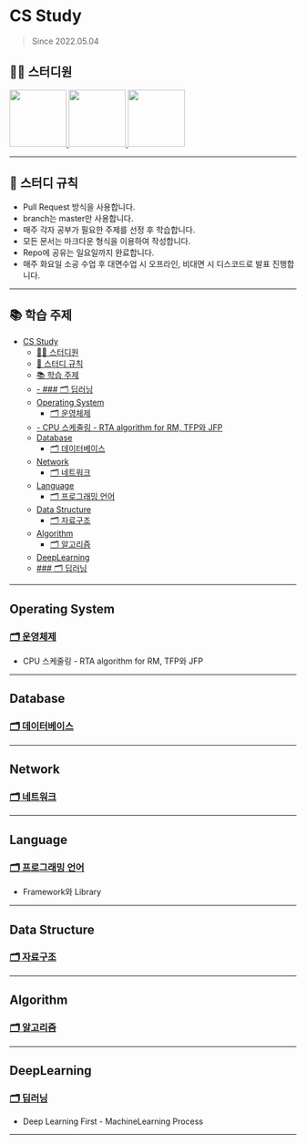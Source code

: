 # CS Study
> Since 2022.05.04

## 👨‍💻  스터디원
<p>
<a href="https://github.com/nahyeon99">
  <img src="https://avatars.githubusercontent.com/u/69833665?v=4" width="100">
</a>
<a href="https://github.com/poly9010">
  <img src="https://avatars.githubusercontent.com/u/66791731?v=4" width="100">
</a>
<a href="https://github.com/jonghyeok98">
  <img src="https://avatars.githubusercontent.com/u/77715064?v=4" width="100">
</a>
</p>

---

## 📝 스터디 규칙
 - Pull Request 방식을 사용합니다.
 - branch는 master만 사용합니다.
 - 매주 각자 공부가 필요한 주제를 선정 후 학습합니다.
 - 모든 문서는 마크다운 형식을 이용하여 작성합니다.
 - Repo에 공유는 일요일까지 완료합니다.
 - 매주 화요일 소공 수업 후 대면수업 시 오프라인, 비대면 시 디스코드로 발표 진행합니다.
 
---

## 📚 학습 주제

- [CS Study](#cs-study)
  - [👨‍💻  스터디원](#--스터디원)
  - [📝 스터디 규칙](#-스터디-규칙)
  - [📚 학습 주제](#-학습-주제)
  - [- ### 🗂 딥러닝](#----딥러닝)
  - [Operating System](#operating-system)
    - [🗂 운영체제](#-운영체제)
  - [- CPU 스케줄링 - RTA algorithm for RM, TFP와 JFP](#--cpu-스케줄링---rta-algorithm-for-rm-tfp와-jfp)
  - [Database](#database)
    - [🗂 데이터베이스](#-데이터베이스)
  - [Network](#network)
    - [🗂 네트워크](#-네트워크)
  - [Language](#language)
    - [🗂 프로그래밍 언어](#-프로그래밍-언어)
  - [Data Structure](#data-structure)
    - [🗂 자료구조](#-자료구조)
  - [Algorithm](#algorithm)
    - [🗂 알고리즘](#-알고리즘)
  - [DeepLearning](#deeplearning)
  - [### 🗂 딥러닝](#--딥러닝)
---
## Operating System
### [🗂 운영체제](./contents/operating-system)
- CPU 스케줄링 - RTA algorithm for RM, TFP와 JFP
---

## Database
### [🗂 데이터베이스](./contents/database)

---

## Network
### [🗂 네트워크](./contents/network)

---

## Language
### [🗂 프로그래밍 언어](./contents/language)
- Framework와 Library

---

## Data Structure
### [🗂 자료구조](./contents/data-structure)

---

## Algorithm
### [🗂 알고리즘](./contents/algorithm)

---

## DeepLearning
### [🗂 딥러닝](./contents/deeplearning)
- Deep Learning First - MachineLearning Process
---
